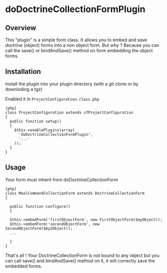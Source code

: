 doDoctrineCollectionFormPlugin
========================================================

Overview
--------

This "plugin" is a simple form class. It allows you to embed and save doctrine 
(object) forms into a non object form. But why ? Because you can call the save()
or bindAndSave() method on form embedding the object forms.

Installation
------------

Install the plugin into your plugin directory (with a git clone or
by downloding a tgz)

Enabled it in `ProjectConfiguration.class.php`

    [php]
    class ProjectConfiguration extends sfProjectConfiguration
    {
      public function setup()
      {
        $this->enablePlugins(array(
          'doDoctrineCollectionFormPlugin',
          '...'
        ));
      }
    }


Usage
-----

Your form must inherit from doDoctrineCollectionForm

    [php]
    class MealCommandCollectionForm extends DoctrineCollectionForm
    {

      public function configure()
      {

      $this->embedForm('firstObjectForm', new FirstObjectForm($myObject));
      $this->embedForm('secondObjectForm', new SecondObjectForm($my2Object));
      ...

      }
    }

That's all ! Your DoctrineCollectionForm is not bound to any object but you can
call save() and bindAndSave() method on it, it will correctly save the
embedded forms.